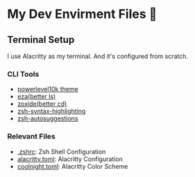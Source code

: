 # My Dev Envirment Files 🚀

## Terminal Setup

I use Alacritty as my terminal. And it's configured from scratch.

### CLI Tools

- [powerlevel10k theme](https://github.com/romkatv/powerlevel10k)
- [eza(better ls)](https://github.com/eza-community/eza)
- [zoxide(better cd)](https://github.com/ajeetdsouza/zoxide)
- [zsh-syntax-highlighting](https://github.com/zsh-users/zsh-syntax-highlighting)
- [zsh-autosuggestions](https://github.com/zsh-users/zsh-autosuggestions)

### Relevant Files

- [.zshrc](./.zshrc): Zsh Shell Configuration
- [alacritty.toml](./.config/alacritty/alacritty.toml): Alacritty Configuration
- [coolnight.toml](./.config/alacritty/themes/themes/coolnight.toml): Alacritty Color Scheme
